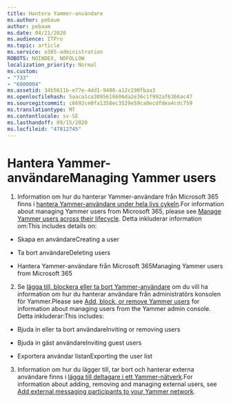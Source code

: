 ```yaml
---
title: Hantera Yammer-användare
ms.author: pebaum
author: pebaum
ms.date: 04/21/2020
ms.audience: ITPro
ms.topic: article
ms.service: o365-administration
ROBOTS: NOINDEX, NOFOLLOW
localization_priority: Normal
ms.custom:
- "733"
- "6000004"
ms.assetid: 34b5611b-e77e-4dd1-9480-a12c190fbaa3
ms.openlocfilehash: 5aaca1ca3095616606da2e36c1f992af6366ac47
ms.sourcegitcommit: c6692ce0fa1358ec3529e59ca0ecdfdea4cdc759
ms.translationtype: MT
ms.contentlocale: sv-SE
ms.lasthandoff: 09/15/2020
ms.locfileid: "47812745"
---
```

# <a name="managing-yammer-users"></a><span data-ttu-id="c313d-102">Hantera Yammer-användare</span><span class="sxs-lookup"><span data-stu-id="c313d-102">Managing Yammer users</span></span>

1. <span data-ttu-id="c313d-103">Information om hur du hanterar Yammer-användare från Microsoft 365 finns i [hantera Yammer-användare under hela livs cykeln](https://docs.microsoft.com/yammer/manage-yammer-users/manage-users-across-their-lifecycle).</span><span class="sxs-lookup"><span data-stu-id="c313d-103">For information about managing Yammer users from Microsoft 365, please see [Manage Yammer users across their lifecycle](https://docs.microsoft.com/yammer/manage-yammer-users/manage-users-across-their-lifecycle).</span></span> <span data-ttu-id="c313d-104">Detta inkluderar information om:</span><span class="sxs-lookup"><span data-stu-id="c313d-104">This includes details on:</span></span>

  - <span data-ttu-id="c313d-105">Skapa en användare</span><span class="sxs-lookup"><span data-stu-id="c313d-105">Creating a user</span></span>

  - <span data-ttu-id="c313d-106">Ta bort användare</span><span class="sxs-lookup"><span data-stu-id="c313d-106">Deleting users</span></span>

  - <span data-ttu-id="c313d-107">Hantera Yammer-användare från Microsoft 365</span><span class="sxs-lookup"><span data-stu-id="c313d-107">Managing Yammer users from Microsoft 365</span></span>

2. <span data-ttu-id="c313d-108">Se [lägga till, blockera eller ta bort Yammer-användare](https://alchemyportal.azurewebsites.net/Rule/ManageYammer%20users%20across%20their%20lifecycle%20from%20Office%20365) om du vill ha information om hur du hanterar användare från administratörs konsolen för Yammer.</span><span class="sxs-lookup"><span data-stu-id="c313d-108">Please see [Add, block, or remove Yammer users](https://alchemyportal.azurewebsites.net/Rule/ManageYammer%20users%20across%20their%20lifecycle%20from%20Office%20365) for information about managing users from the Yammer admin console.</span></span> <span data-ttu-id="c313d-109">Detta inkluderar:</span><span class="sxs-lookup"><span data-stu-id="c313d-109">This includes:</span></span>

  - <span data-ttu-id="c313d-110">Bjuda in eller ta bort användare</span><span class="sxs-lookup"><span data-stu-id="c313d-110">Inviting or removing users</span></span>

  - <span data-ttu-id="c313d-111">Bjuda in gäst användare</span><span class="sxs-lookup"><span data-stu-id="c313d-111">Inviting guest users</span></span>

  - <span data-ttu-id="c313d-112">Exportera användar listan</span><span class="sxs-lookup"><span data-stu-id="c313d-112">Exporting the user list</span></span>

3. <span data-ttu-id="c313d-113">Information om hur du lägger till, tar bort och hanterar externa användare finns i [lägga till deltagare i ett Yammer-nätverk](https://docs.microsoft.com/yammer/work-with-external-users/add-external-participants).</span><span class="sxs-lookup"><span data-stu-id="c313d-113">For information about adding, removing and managing external users, see [Add external messaging participants to your Yammer network](https://docs.microsoft.com/yammer/work-with-external-users/add-external-participants).</span></span>
